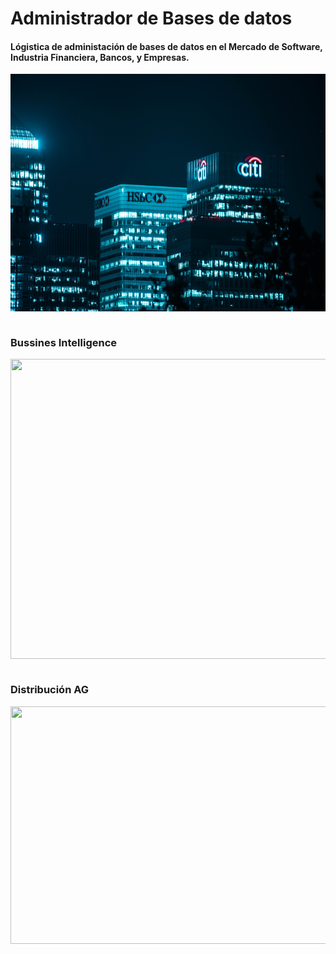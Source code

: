 # Administrador de Bases de datos

#### Lógistica de administación de bases de datos en el Mercado de Software, Industria Financiera, Bancos, y Empresas.

<img align="center" src="https://github.com/CesarM4rtinez/CesarM4rtinez/blob/main/miquel-parera-41J9-JTIP-c-unsplash.jpg?raw=true" width="2920" height="380" />

#
### Bussines Intelligence
<img align="center" src="https://github.com/CesarM4rtinez/CesarM4rtinez-Portafolio-Administrador-de-SQL-Server/blob/main/bi.png?raw=true" width="1920" height="480" />

#
### Distribución AG
<img align="center" src="https://github.com/CesarM4rtinez/CesarM4rtinez-Portafolio-Administrador-de-SQL-Server/blob/main/Distribuci%C3%B3n%20de%20un%20Availability%20Groups.jpg?raw=true" width="2920" height="380" />
